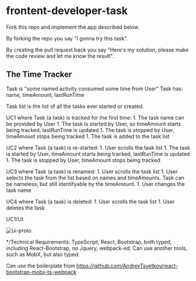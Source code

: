# frontent-developer-task

Fork this repo and implement the app described below. 

By forking the repo you say "I gonna try this task". 

By creating the pull request back you say "Here's my solution, please make the code review and let me know the result". 


## The Time Tracker 

Task is "some named activity consumed some time from User"
Task has: name, timeAmount, lastRunTime 

Task list is the list of all the tasks ever started or created. 

UC1 where Task (a task) is tracked for the first time:
	1. The task name can be provided by User 
	1. The task is started by User, so timeAmount starts being tracked, lastRunTime is updated
	1. The task is stopped by User, timeAmount stops being tracked
	1. The task is added to the task list

UC2 where Task (a task) is re-started:
	1. User scrolls the task list
	1. The task is started by User, timeAmount starts being tracked, lastRunTime is updated
	1. The task is stopped by User, timeAmount stops being tracked


UC3 where Task (a task) is renamed:
	1. User scrolls the task list
	1. User selects the task from the list based on names and timeAmounts. 
		Task can be nameless, but still identifyable by the timeAmount. 
	1. User changes the task name

UC4 where Task (a task) is deleted:
	1. User scrolls the task list
	1. User deletes the task

UC1/UI: 

![ui-proto](http://screencast.com/t/ZxRUMyLZ)

*/Technical Requirements:
TypeScript, React, Bootstrap, both typed, including React-Bootstrap, no Jquery, webpack-ed.
Can use another tools, such as MobX, but also typed. 

Can use the boilerplate from https://github.com/AndreyTsvetkov/react-bootstrap-mobx-ts-webpack   